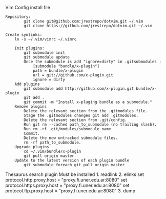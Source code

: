 Vim Config install file

	Repository:
		    git clone git@github.com:jrestrepo/dotvim.git ~/.vim
        	git clone https://github.com/jrestrepo/dotvim.git ~/.vim

	Create symlinks:
		ln -s ~/.vim/vimrc ~/.vimrc

    	Init plugins:
        	git submodule init
        	git submodule update
            Once the submodule is add "ignore=dirty" in .gitsubmodules :
                [submodule "bundle/x-plugin"]
	            path = bundle/x-plugin
	            url = git://github.com/x-plugin.git
                ignore = dirty
        Add plugins 
            git submodule add http://github.com/x-plugin.git bundle/x-plugin
            git add .
            git commit -m "Install x-pluging bundle as a submodule."
        Remove plugins
            Delete the relevant section from the .gitmodules file.
            Stage the .gitmodules changes git add .gitmodules.
            Delete the relevant section from .git/config.
            Run git rm --cached path_to_submodule (no trailing slash).
            Run rm -rf .git/modules/submodule_name.
            Commit.
            Delete the now untracked submodule files.
            rm -rf path_to_submodule.
        Upgrade plugins
            cd ~/.vim/bundle/x-plugin
            git pull origin master
        Update to the latest version of each plugin bundle
            git submodule foreach git pull origin master


Thesaurus search plugin 
	Must be installed
    		1. readlink
    		2. elinks
				set protocol.http.proxy.host = "proxy.fi.uner.edu.ar:8080"
				set protocol.https.proxy.host = "proxy.fi.uner.edu.ar:8080"
				set protocol.ftp.proxy.host = "proxy.fi.uner.edu.ar:8080"
    		3. dump
